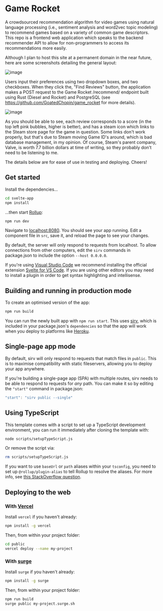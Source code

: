 # Game Rocket 

A crowdsourced recommendation algorithm for video games using natural language processing (i.e., sentiment analysis and word2vec topic modeling) to recommend games based on a variety of common game descriptors. This repo is a frontend web application which speaks to the backend recommender API to allow for non-programmers to access its recommendations more easily.

Although I plan to host this site at a permanent domain in the near future, here are some screenshots detailing the general layout:

![image](https://user-images.githubusercontent.com/85979611/201507223-66ecbf7b-b2cf-4438-984c-252968a62168.png)

Users input their preferences using two dropdown boxes, and two checkboxes. When they click the, "Find Reviews" button, the application makes a POST request to the Game Rocket /recommend/ endpoint built using Rust (Diesel and Rocket) and PostgreSQL (see https://github.com/GoatedChopin/game_rocket for more details).

![image](https://user-images.githubusercontent.com/85979611/201507249-b562b1dc-1081-48b9-bba4-0ac7dad7e952.png)

As you should be able to see, each review corresponds to a score (in the top left pink bubbles, higher is better), and has a steam icon which links to the Steam store page for the game in question. Some links don't work properly, but that's due to Steam moving Game ID's around, which is bad database management, in my opinion. Of course, Steam's parent company, Valve, is worth 7.7 billion dollars at time of writing, so they probably don't need to be listening to me.

The details below are for ease of use in testing and deploying. Cheers!

## Get started

Install the dependencies...

```bash
cd svelte-app
npm install
```

...then start [Rollup](https://rollupjs.org):

```bash
npm run dev
```

Navigate to [localhost:8080](http://localhost:8080). You should see your app running. Edit a component file in `src`, save it, and reload the page to see your changes.

By default, the server will only respond to requests from localhost. To allow connections from other computers, edit the `sirv` commands in package.json to include the option `--host 0.0.0.0`.

If you're using [Visual Studio Code](https://code.visualstudio.com/) we recommend installing the official extension [Svelte for VS Code](https://marketplace.visualstudio.com/items?itemName=svelte.svelte-vscode). If you are using other editors you may need to install a plugin in order to get syntax highlighting and intellisense.

## Building and running in production mode

To create an optimised version of the app:

```bash
npm run build
```

You can run the newly built app with `npm run start`. This uses [sirv](https://github.com/lukeed/sirv), which is included in your package.json's `dependencies` so that the app will work when you deploy to platforms like [Heroku](https://heroku.com).


## Single-page app mode

By default, sirv will only respond to requests that match files in `public`. This is to maximise compatibility with static fileservers, allowing you to deploy your app anywhere.

If you're building a single-page app (SPA) with multiple routes, sirv needs to be able to respond to requests for *any* path. You can make it so by editing the `"start"` command in package.json:

```js
"start": "sirv public --single"
```

## Using TypeScript

This template comes with a script to set up a TypeScript development environment, you can run it immediately after cloning the template with:

```bash
node scripts/setupTypeScript.js
```

Or remove the script via:

```bash
rm scripts/setupTypeScript.js
```

If you want to use `baseUrl` or `path` aliases within your `tsconfig`, you need to set up `@rollup/plugin-alias` to tell Rollup to resolve the aliases. For more info, see [this StackOverflow question](https://stackoverflow.com/questions/63427935/setup-tsconfig-path-in-svelte).

## Deploying to the web

### With [Vercel](https://vercel.com)

Install `vercel` if you haven't already:

```bash
npm install -g vercel
```

Then, from within your project folder:

```bash
cd public
vercel deploy --name my-project
```

### With [surge](https://surge.sh/)

Install `surge` if you haven't already:

```bash
npm install -g surge
```

Then, from within your project folder:

```bash
npm run build
surge public my-project.surge.sh
```
